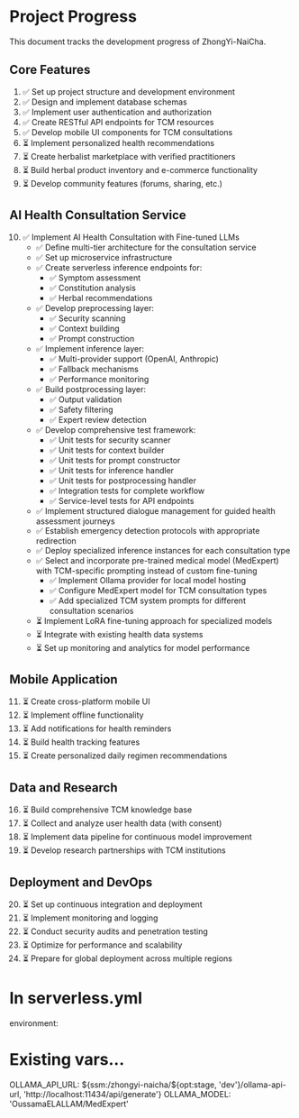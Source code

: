 # Project Progress

This document tracks the development progress of ZhongYi-NaiCha.

## Core Features

1. ✅ Set up project structure and development environment
2. ✅ Design and implement database schemas
3. ✅ Implement user authentication and authorization
4. ✅ Create RESTful API endpoints for TCM resources
5. ✅ Develop mobile UI components for TCM consultations
6. ⏳ Implement personalized health recommendations
7. ⏳ Create herbalist marketplace with verified practitioners
8. ⏳ Build herbal product inventory and e-commerce functionality
9. ⏳ Develop community features (forums, sharing, etc.)

## AI Health Consultation Service

10. ✅ Implement AI Health Consultation with Fine-tuned LLMs
    - ✅ Define multi-tier architecture for the consultation service
    - ✅ Set up microservice infrastructure
    - ✅ Create serverless inference endpoints for:
      - ✅ Symptom assessment
      - ✅ Constitution analysis
      - ✅ Herbal recommendations
    - ✅ Develop preprocessing layer:
      - ✅ Security scanning
      - ✅ Context building
      - ✅ Prompt construction
    - ✅ Implement inference layer:
      - ✅ Multi-provider support (OpenAI, Anthropic)
      - ✅ Fallback mechanisms
      - ✅ Performance monitoring
    - ✅ Build postprocessing layer:
      - ✅ Output validation
      - ✅ Safety filtering
      - ✅ Expert review detection
    - ✅ Develop comprehensive test framework:
      - ✅ Unit tests for security scanner
      - ✅ Unit tests for context builder
      - ✅ Unit tests for prompt constructor 
      - ✅ Unit tests for inference handler
      - ✅ Unit tests for postprocessing handler
      - ✅ Integration tests for complete workflow
      - ✅ Service-level tests for API endpoints
    - ✅ Implement structured dialogue management for guided health assessment journeys
    - ✅ Establish emergency detection protocols with appropriate redirection
    - ✅ Deploy specialized inference instances for each consultation type
    - ✅ Select and incorporate pre-trained medical model (MedExpert) with TCM-specific prompting instead of custom fine-tuning
      - ✅ Implement Ollama provider for local model hosting
      - ✅ Configure MedExpert model for TCM consultation types
      - ✅ Add specialized TCM system prompts for different consultation scenarios
    - ⏳ Implement LoRA fine-tuning approach for specialized models
    - ⏳ Integrate with existing health data systems
    - ⏳ Set up monitoring and analytics for model performance

## Mobile Application

11. ⏳ Create cross-platform mobile UI
12. ⏳ Implement offline functionality
13. ⏳ Add notifications for health reminders
14. ⏳ Build health tracking features
15. ⏳ Create personalized daily regimen recommendations

## Data and Research

16. ⏳ Build comprehensive TCM knowledge base
17. ⏳ Collect and analyze user health data (with consent)
18. ⏳ Implement data pipeline for continuous model improvement
19. ⏳ Develop research partnerships with TCM institutions

## Deployment and DevOps

20. ⏳ Set up continuous integration and deployment
21. ⏳ Implement monitoring and logging
22. ⏳ Conduct security audits and penetration testing
23. ⏳ Optimize for performance and scalability
24. ⏳ Prepare for global deployment across multiple regions

# In serverless.yml
environment:
  # Existing vars...
  OLLAMA_API_URL: ${ssm:/zhongyi-naicha/${opt:stage, 'dev'}/ollama-api-url, 'http://localhost:11434/api/generate'}
  OLLAMA_MODEL: 'OussamaELALLAM/MedExpert'